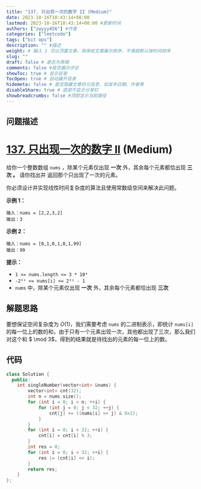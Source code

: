 ```yaml
---
title: "137. 只出现一次的数字 II (Medium)"
date: 2023-10-16T10:43:14+08:00
lastmod: 2023-10-16T10:43:14+08:00 #更新时间
authors: ["zwyyy456"] #作者
categories: ["leetcode"]
tags: ["bit ops"]
description: "" #描述
weight: # 输入 1 可以顶置文章，用来给文章展示排序，不填就默认按时间排序
slug: ""
draft: false # 是否为草稿
comments: false #是否展示评论
showToc: true # 显示目录
TocOpen: true # 自动展开目录
hidemeta: false # 是否隐藏文章的元信息，如发布日期、作者等
disableShare: true # 底部不显示分享栏
showbreadcrumbs: false #顶部显示当前路径
---
```

## 问题描述

# [137. 只出现一次的数字 II][link] (Medium)

[link]: https://leetcode.cn/problems/single-number-ii/

给你一个整数数组 `nums` ，除某个元素仅出现 **一次** 外，其余每个元素都恰出现 **三次 。** 请你找出并
返回那个只出现了一次的元素。

你必须设计并实现线性时间复杂度的算法且使用常数级空间来解决此问题。

**示例 1：**

```
输入：nums = [2,2,3,2]
输出：3
```

**示例 2：**

```
输入：nums = [0,1,0,1,0,1,99]
输出：99
```

**提示：**

- `1 <= nums.length <= 3 * 10⁴`
- `-2³¹ <= nums[i] <= 2³¹ - 1`
- `nums` 中，除某个元素仅出现 **一次** 外，其余每个元素都恰出现 **三次**

## 解题思路

要想保证空间复杂度为 $O(1)$，我们需要考虑 `nums` 的二进制表示，即统计 `nums[i]` 的每一位上的数的和，由于只有一个元素出现一次，其他都出现了三次，那么我们对这个和 $ \mod 3$，得到的结果就是待找出的元素的每一位上的数。

## 代码

```cpp
class Solution {
  public:
    int singleNumber(vector<int> &nums) {
        vector<int> cnt(32);
        int n = nums.size();
        for (int i = 0; i < n; ++i) {
            for (int j = 0; j < 32; ++j) {
                cnt[j] += ((nums[i] >> j) & 0x1);
            }
        }
        for (int i = 0; i < 32; ++i) {
        	cnt[i] = cnt[i] % 3;
        }
        int res = 0;
        for (int i = 0; i < 32; ++i) {
        	res |= (cnt[i] << i);	
        }
        return res;
    }
};
```